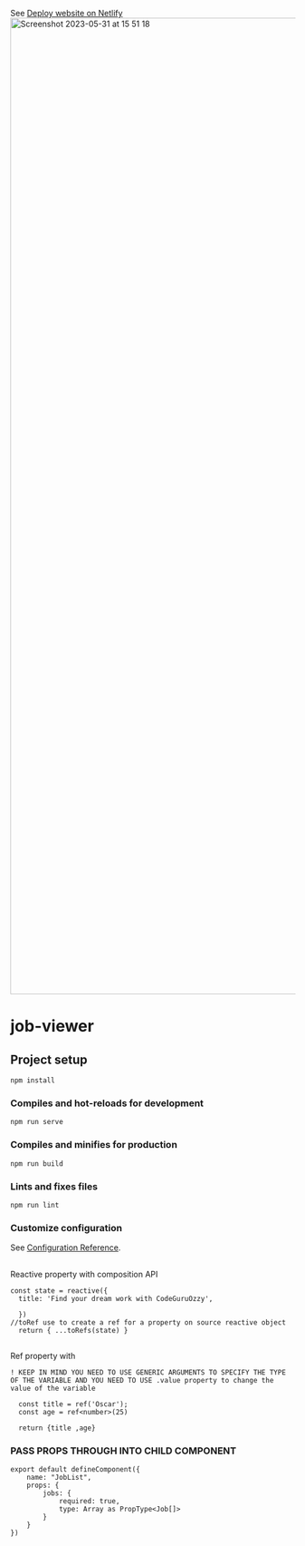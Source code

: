 See [Deploy website on Netlify](https://fanciful-chimera-360946.netlify.app/)
<img width="1722" alt="Screenshot 2023-05-31 at 15 51 18" src="https://github.com/oscarwergun/vue3-typescript-basics-app/assets/127099022/c1ecf1e3-57cc-4245-9131-a7e69c1b4d99">

# job-viewer

## Project setup
```
npm install
```

### Compiles and hot-reloads for development
```
npm run serve
```

### Compiles and minifies for production
```
npm run build
```

### Lints and fixes files
```
npm run lint
```

### Customize configuration
See [Configuration Reference](https://cli.vuejs.org/config/).

##
Reactive property with composition API
```
const state = reactive({
  title: 'Find your dream work with CodeGuruOzzy',

  })
//toRef use to create a ref for a property on source reactive object
  return { ...toRefs(state) }
```

## 
Ref property with 
```
! KEEP IN MIND YOU NEED TO USE GENERIC ARGUMENTS TO SPECIFY THE TYPE OF THE VARIABLE AND YOU NEED TO USE .value property to change the value of the variable 

  const title = ref('Oscar');
  const age = ref<number>(25)

  return {title ,age}
```
### PASS PROPS THROUGH INTO CHILD COMPONENT
```
export default defineComponent({
    name: "JobList",
    props: {
        jobs: {
            required: true,
            type: Array as PropType<Job[]>
        }
    }
})
```
